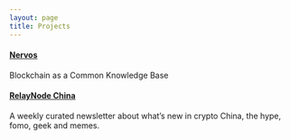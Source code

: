 ```yaml
---
layout: page
title: Projects
---
```


#### [Nervos](https://www.nervos.org/)

Blockchain as a Common Knowledge Base

#### [RelayNode China](https://chinarelaynode.substack.com/)

A weekly curated newsletter about what’s new in crypto China, the hype, fomo, geek and memes.
